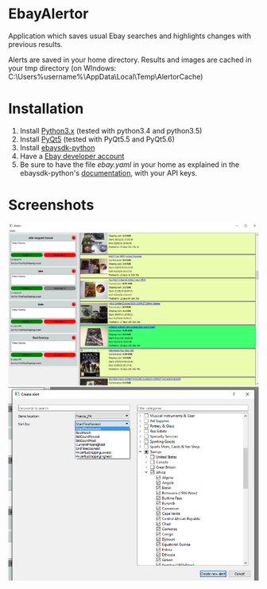 # EbayAlertor
Application which saves usual Ebay searches and highlights changes with previous results.

Alerts are saved in your home directory.
Results and images are cached in your tmp directory (on WIndows: C:\Users\%username%\AppData\Local\Temp\AlertorCache\)

# Installation

1. Install [Python3.x](https://www.python.org/downloads/) (tested with python3.4 and python3.5)
2. Install [PyQt5](https://riverbankcomputing.com/software/pyqt/download5) (tested with PyQt5.5 and PyQt5.6)
3. Install [ebaysdk-python](https://github.com/timotheus/ebaysdk-python)
4. Have a [Ebay developer account](https://go.developer.ebay.com/)
5. Be sure to have the file *ebay.yaml* in your home as explained in the ebaysdk-python's [documentation](https://github.com/timotheus/ebaysdk-python/wiki/YAML-Configuration), with your API keys.

# Screenshots

![screen1](https://github.com/bourdibay/EbayAlertor/blob/master/Screenshots/Search.png)
![screen2](https://github.com/bourdibay/EbayAlertor/blob/master/Screenshots/CreateAlert.png)
